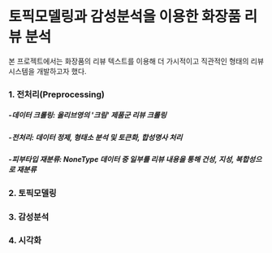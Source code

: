 # 토픽모델링과 감성분석을 이용한 화장품 리뷰 분석
본 프로젝트에서는 화장품의 리뷰 텍스트를 이용해 더 가시적이고 직관적인 형태의 리뷰 시스템을 개발하고자 했다. 
### 1. 전처리(Preprocessing)
##### -데이터 크롤링: 올리브영의 '크림' 제품군 리뷰 크롤링
##### -전처리: 데이터 정제, 형태소 분석 및 토큰화, 합성명사 처리
##### -피부타입 재분류: NoneType 데이터 중 일부를 리뷰 내용을 통해 건성, 지성, 복합성으로 재분류
  
  
### 2. 토픽모델링
### 3. 감성분석
### 4. 시각화
